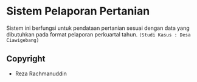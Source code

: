 # Sistem Pelaporan Pertanian

Sistem ini berfungsi untuk pendataan pertanian sesuai dengan data yang dibutuhkan pada format pelaporan perkuartal tahun. `(Studi Kasus : Desa Ciawigebang)`

## Copyright

- Reza Rachmanuddin

